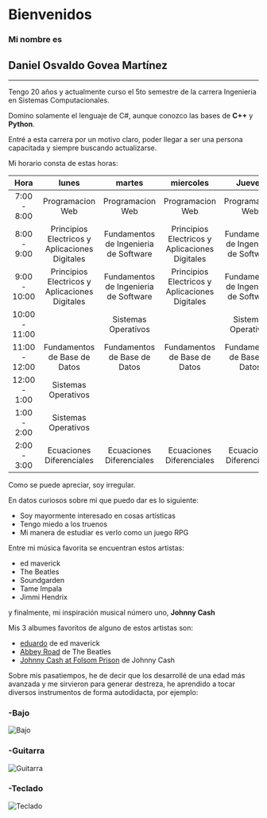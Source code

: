 # Bienvenidos
### Mi nombre es 
## Daniel Osvaldo Govea Martínez
---

Tengo 20 años y actualmente curso el 5to semestre de la carrera Ingenieria en Sistemas Computacionales.

Domino solamente el lenguaje de C#, aunque conozco las bases de **C++** y **Python**.

Entré a esta carrera por un motivo claro, poder llegar a ser una persona capacitada y siempre buscando actualizarse.

Mi horario consta de estas horas:

|Hora            |lunes           |         martes|  miercoles  | Jueves |Viernes|
|:--------------:|:--------------:|:--------------:|:--------------:|:--------------:|:--------------:|
|7:00 - 8:00     |Programacion Web |Programacion Web|Programacion Web|Programacion Web|Programacion Web|
|8:00 - 9:00     |Principios Electricos y Aplicaciones Digitales|Fundamentos de Ingenieria de Software|Principios Electricos y Aplicaciones Digitales|Fundamentos de Ingenieria de Software|
|9:00 - 10:00    |Principios Electricos y Aplicaciones Digitales|Fundamentos de Ingenieria de Software|Principios Electricos y Aplicaciones Digitales|Fundamentos de Ingenieria de Software|Principios Electricos y Aplicaciones Digitales
|10:00 - 11:00   ||Sistemas Operativos||Sistemas Operativos||
|11:00 - 12:00   |Fundamentos de Base de Datos|Fundamentos de Base de Datos |Fundamentos de Base de Datos |Fundamentos de Base de Datos |Fundamentos de Base de Datos |
|12:00 - 1:00    |Sistemas Operativos||||
|1:00 - 2:00     |Sistemas Operativos||||
|2:00 - 3:00     |Ecuaciones Diferenciales |Ecuaciones Diferenciales |Ecuaciones Diferenciales |Ecuaciones Diferenciales |Ecuaciones Diferenciales

Como se puede apreciar, soy irregular.

En datos curiosos sobre mi que puedo dar es lo siguiente:

- Soy mayormente interesado en cosas artísticas
- Tengo miedo a los truenos
- Mi manera de estudiar es verlo como un juego RPG

Entre mi música favorita se encuentran estos artistas:

- ed maverick
- The Beatles
- Soundgarden
- Tame Impala
- Jimmi Hendrix
  
y finalmente, mi inspiración musical número uno,
**Johnny Cash**

Mis 3 albumes favoritos de alguno de estos artistas son:

  - [eduardo](https://youtu.be/qqxyXd0TGho?si=tordYfgpKywsBfSD) de ed maverick
  - [Abbey Road](https://www.youtube.com/watch?v=l3SBBWIxGZA&list=PLcMD5nah7QeyJFU40L5YBzdlfLZre_3VR) de The Beatles
  - [Johnny Cash at Folsom Prison](https://www.youtube.com/watch?v=U9uk6NHK-AE&list=PLWCEchB4vYY237z10ZxoNrAWVIbDBMVDi) de Johnny Cash

Sobre mis pasatiempos, he de decir que los desarrollé de una edad más avanzada y me sirvieron para generar destreza, he aprendido a tocar diversos instrumentos de forma autodidacta, por ejemplo:

### -Bajo
![Bajo](https://servimusic.mx/wp-content/uploads/2022/05/1-600x600.png)

### -Guitarra
![Guitarra](https://guitarsonmain.com/cdn/shop/files/fender-gc-140-sce-natural-used-41006989050095_2048x.jpg?v=1711232880)

### -Teclado
![Teclado](https://encrypted-tbn0.gstatic.com/images?q=tbn:ANd9GcQSPFZkBMh_qOLJs4I6VNqJnuBHYWr5udQl3w&s)


